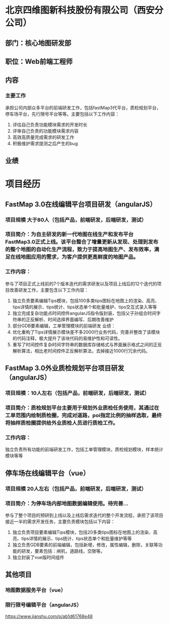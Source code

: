 <!--
 * @Author: zhupengfei6623
 * @Date: 2020-09-27 16:09:51
 * @Description: file content
-->

# 北京四维图新科技股份有限公司（西安分公司）
## 部门：核心地图研发部
## 职位：Web前端工程师
## 内容
### 主要工作
承担公司内部众多平台的前端研发工作，包括fastMap3代平台，质检规划平台，停车场平台，先行限号平台等等。主要包括以下工作内容：

1. 评估自己负责功能模块需求的开发时长
2. 评审自己负责的功能模块需求内容
3. 高效高质量完成需求的研发工作
4. 积极维护需求提测之后产生的bug

## 业绩

# 项目经历
## FastMap 3.0在线编辑平台项目研发（angularJS）
### 项目规模 大于80人（包括产品，前端研发，后端研发，测试）
### 项目简介：为自主研发的新一代地图在线生产和发布平台FastMap3.0正式上线。该平台整合了增量更新从发现、处理到发布的整个地图的自动化生产流程，致力于提高地图生产、发布效率，满足在线地图应用的需求，为客户提供更高鲜度的地图产品。
### 工作内容：
参与了项目正式上线前的7个版本迭代的需求研发以及项目上线后的12个迭代的项目改善研发工作，主要包含以下工作内容：
1. 独立负责要素编辑Tips模块，包括100多类tips图标在地图上的渲染、高亮、tips详情的展示、tips统计、tips状态单个和批量维护、tips交互式录入等等
2. 独立完成复杂功能点时间控件angularJS指令版封装，包括父子孙组合时间字符串的正反解析、时间选择界面编写、后期改善维护
3. 部分GDB要素编辑，工单管理模块的前端研发
业绩：
1. 优化重构了Tips详情展示模块差不多2000行业务代码，完善并整改了该模块的代码注释，极大提升了该块代码的易维护性和可读性。
2. 重写了时间控件复杂时间字符串的数据库存储格式与界面展示格式之间的正反解析算法，相比老时间控件正反解析算法，去掉接近1000行冗余代码。


## FastMap 3.0外业质检规划平台项目研发（angularJS）
### 项目规模：10人左右（包括产品，前端研发，后端研发，测试）
### 项目简介：质检规划平台主要用于规划外业质检任务使用，其通过在工单范围内绘制质检圈，完成对道路，poi指定比例的抽样选取，最终将抽样质检圈提供给外业质检人员进行质检工作。
### 工作内容：
独立负责所有功能的前端研发工作，包括工单管理模块，质检规划模块，样本统计模块等等




## 停车场在线编辑平台（vue）
### 项目规模 20人左右（包括产品，前端研发，后端研发，测试）
### 项目简介：为停车场内部地图数据编辑使用。待完善...
参与了整个项目的预研到上线以及上线后需求迭代的整个开发流程，承担了该项目接近一半的需求开发任务，主要负责模块包括以下内容：
1. 独立负责项目要素编辑Tips模块，包括20多类tips图标在地图上的渲染、高亮、tips详情的展示、tips统计、tips状态单个和批量维护等等
2. 独立负责GDB要素的前端编辑，包括新增，修改，属性编辑，删除，关联等功能的研发，要素包括：闸机，道路线，交限等。
3. 独立封装了vue版时间组件

## 其他项目
### 地图数据服务平台（vue）
### 限行限号编辑平台（angularJS）


https://www.jianshu.com/p/ab1d61768e48


